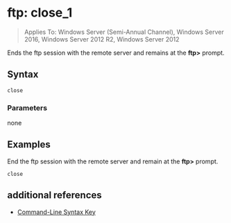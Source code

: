 # ftp: close_1

>Applies To: Windows Server (Semi-Annual Channel), Windows Server 2016, Windows Server 2012 R2, Windows Server 2012

Ends the ftp session with the remote server and remains at the **ftp>** prompt.   
## Syntax  
```  
close  
```  
### Parameters  
none  
## <a name="BKMK_Examples"></a>Examples  
End the ftp session with the remote server and remain at the **ftp>** prompt.  
```  
close  
```  
## additional references  
-   [Command-Line Syntax Key](command-line-syntax-key.md)  
